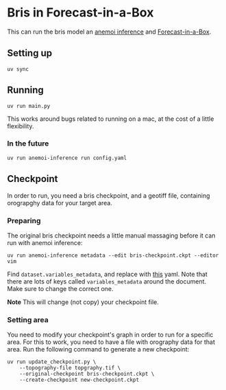 # Bris in Forecast-in-a-Box

This can run the bris model an [anemoi inference](https://anemoi.readthedocs.io/projects/inference/en/latest/) and [Forecast-in-a-Box](https://github.com/ecmwf/forecast-in-a-box).

## Setting up

```shell
uv sync
```

## Running

```shell
uv run main.py
```

This works around bugs related to running on a mac, at the cost of a little flexibility.

### In the future

```shell
uv run anemoi-inference run config.yaml
```

## Checkpoint

In order to run, you need a bris checkpoint, and a geotiff file, containing orograpghy data for your target area.

### Preparing

The original bris checkpoint needs a little manual massaging before it can run with anemoi inference:

```shell
uv run anemoi-inference metadata --edit bris-checkpoint.ckpt --editor vim
```

Find `dataset.variables_metadata`, and replace with [this](part.yaml) yaml.
Note that there are lots of keys called `variables_metadata` around the document.
Make sure to change the correct one.

**Note** This will change (not copy) your checkpoint file.

### Setting area

You need to modify your checkpoint's graph in order to run for a specific area.
For this to work, you need to have a file with orography data for that area.
Run the following command to generate a new checkpoint:

```shell
uv run update_checkpoint.py \
    --topography-file topgraphy.tif \
    --original-checkpoint bris-checkpoint.ckpt \
    --create-checkpoint new-checkpoint.ckpt
```

